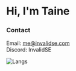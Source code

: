 # Hi, I'm Taine


### Contact
Email: me@invalidse.com\
Discord: InvalidSE 

![Langs](https://github-readme-stats.vercel.app/api/top-langs/?username=InvalidSE&layout=compact&theme=radical)

